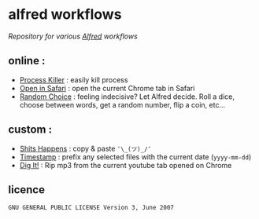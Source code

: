 # alfred workflows

*Repository for various [Alfred](https://www.alfredapp.com/) workflows*

## online :

- [Process Killer](https://github.com/ngreenstein/alfred-process-killer) : easily kill process
- [Open in Safari](http://www.alfredforum.com/topic/1875-open-current-safari-tab-in-chrome-improved/) : open the current Chrome tab in Safari
- [Random Choice](http://www.packal.org/workflow/random-choice) : feeling indecisive? Let Alfred decide. Roll a dice, choose between words, get a random number, flip a coin, etc...

## custom :

- [Shits Happens](./shithappens.alfredworkflow) : copy & paste `¯\_(ツ)_/¯`
- [Timestamp](./timestamp.alfredworkflow) : prefix any selected files with the current date (`yyyy-mm-dd`)
- [Dig It!](./digit.alfredworkflow) : Rip mp3 from the current youtube tab opened on Chrome

## licence

`GNU GENERAL PUBLIC LICENSE Version 3, June 2007`
